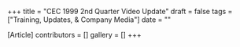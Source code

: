 +++
title = "CEC 1999 2nd Quarter Video Update"
draft = false
tags = ["Training, Updates, & Company Media"]
date = ""

[Article]
contributors = []
gallery = []
+++